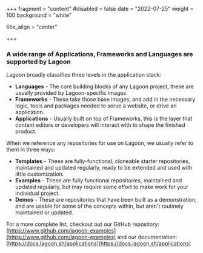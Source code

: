+++
fragment = "content"
#disabled = false
date = "2022-07-25"
weight = 100
background = "white"

title_align = "center"

+++

### A wide range of Applications, Frameworks and Languages are supported by Lagoon

Lagoon broadly classifies three levels in the application stack:
- **Languages** - The core building blocks of any Lagoon project, these are usually provided by Lagoon-specific images.
- **Frameworks** - These take those base images, and add in the necessary logic, tools and packages needed to serve a website, or drive an application.
- **Applications** - Usually built on top of Frameworks, this is the layer that content editors or developers will interact with to shape the finished product. 


When we reference any repositories for use on Lagoon, we usually refer to them in three ways:
- **Templates** - These are fully-functional, cloneable starter repositories, maintained and updated regularly, ready to be extended and used with little customization.
- **Examples** - These are fully functional repositories, maintained and updated regularly, but may require some effort to make work for your individual project.
- **Demos** - These are repositories that have been built as a demonstration, and are usable for some of the concepts within, but aren't routinely maintained or updated.

For a more complete list, checkout out our GitHub repository: [https://www.github.com/lagoon-examples](https://www.github.com/lagoon-examples) and our documentation: [https://docs.lagoon.sh/applications](https://docs.lagoon.sh/applications)
